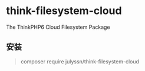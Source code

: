 # think-filesystem-cloud

The ThinkPHP6 Cloud Filesystem Package

## 安装

> composer require julyssn/think-filesystem-cloud


